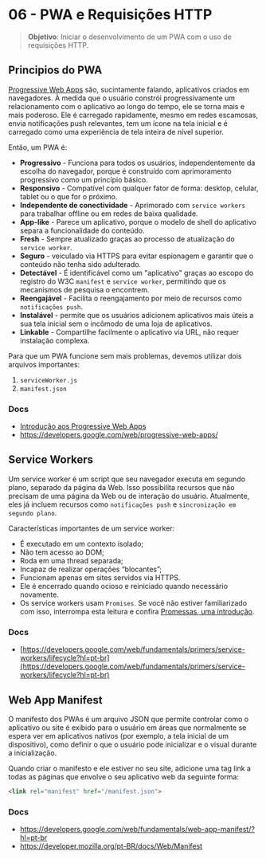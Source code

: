 # 06 - PWA e Requisições HTTP

> **Objetivo**: Iniciar o desenvolvimento de um PWA com o uso de requisições HTTP.

## Principios do PWA

[Progressive Web Apps](https://developers.google.com/web/progressive-web-apps/) são, sucintamente falando, aplicativos criados em navegadores. À medida que o usuário constrói progressivamente um relacionamento com o aplicativo ao longo do tempo, ele se torna mais e mais poderoso. Ele é carregado rapidamente, mesmo em redes escamosas, envia notificações push relevantes, tem um ícone na tela inicial e é carregado como uma experiência de tela inteira de nível superior.

Então, um PWA é:

- **Progressivo** - Funciona para todos os usuários, independentemente da escolha do navegador, porque é construído com aprimoramento progressivo como um princípio básico.
- **Responsivo** - Compatível com qualquer fator de forma: desktop, celular, tablet ou o que for o próximo.
- **Independente de conectividade** - Aprimorado com `service workers` para trabalhar offline ou em redes de baixa qualidade.
- **App-like** - Parece um aplicativo, porque o modelo de shell do aplicativo separa a funcionalidade do conteúdo.
- **Fresh** - Sempre atualizado graças ao processo de atualização do `service worker`.
- **Seguro** - veiculado via HTTPS para evitar espionagem e garantir que o conteúdo não tenha sido adulterado.
- **Detectável** - É identificável como um "aplicativo" graças ao escopo do registro do W3C `manifest` e `service worker`, permitindo que os mecanismos de pesquisa o encontrem.
- **Reengajável** - Facilita o reengajamento por meio de recursos como `notificações push`.
- **Instalável** - permite que os usuários adicionem aplicativos mais úteis a sua tela inicial sem o incômodo de uma loja de aplicativos.
- **Linkable** - Compartilhe facilmente o aplicativo via URL, não requer instalação complexa.

Para que um PWA funcione sem mais problemas, devemos utilizar dois arquivos importantes:

1. `serviceWorker.js`
2. `manifest.json`

### Docs

- [Introdução aos Progressive Web Apps](https://medium.com/tableless/introdu%C3%A7%C3%A3o-aos-progressive-web-apps-ad47ba24cddb)
- https://developers.google.com/web/progressive-web-apps/

## Service Workers

Um service worker é um script que seu navegador executa em segundo plano, separado da página da Web. Isso possibilita recursos que não precisam de uma página da Web ou de interação do usuário. Atualmente, eles já incluem recursos como `notificações push` e `sincronização em segundo plano`.

Características importantes de um service worker:

- É executado em um contexto isolado;
- Não tem acesso ao DOM;
- Roda em uma thread separada;
- Incapaz de realizar operações “blocantes”;
- Funcionam apenas em sites servidos via HTTPS.
- Ele é encerrado quando ocioso e reiniciado quando necessário novamente.
- Os service workers usam `Promises`. Se você não estiver familiarizado com isso, interrompa esta leitura e confira [Promessas, uma introdução](https://developers.google.com/web/fundamentals/primers/promises?hl=pt-br).

### Docs

- [https://developers.google.com/web/fundamentals/primers/service-workers/lifecycle?hl=pt-br](https://developers.google.com/web/fundamentals/primers/service-workers/lifecycle?hl=pt-br)

## Web App Manifest

O manifesto dos PWAs é um arquivo JSON que permite controlar como o aplicativo ou site é exibido para o usuário em áreas que normalmente se espera ver em aplicativos nativos (por exemplo, a tela inicial de um dispositivo), como definir o que o usuário pode inicializar e o visual durante a inicialização.

Quando criar o manifesto e ele estiver no seu site, adicione uma tag link a todas as páginas que envolve o seu aplicativo web da seguinte forma:

``` html
<link rel="manifest" href="/manifest.json">
```

### Docs

- https://developers.google.com/web/fundamentals/web-app-manifest/?hl=pt-br
- https://developer.mozilla.org/pt-BR/docs/Web/Manifest


